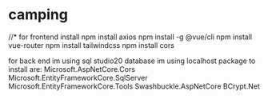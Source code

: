 # camping


//*
for frontend install
npm install axios
npm install -g @vue/cli
npm install vue-router
npm install tailwindcss
npm install cors



for back end im using sql studio20 database
im using localhost
package to install are:
Microsoft.AspNetCore.Cors
Microsoft.EntityFrameworkCore.SqlServer
Microsoft.EntityFrameworkCore.Tools
Swashbuckle.AspNetCore
BCrypt.Net

